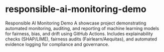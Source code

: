 # responsible-ai-monitoring-demo
Responsible AI Monitoring Demo A showcase project demonstrating automated monitoring, auditing, and reporting of machine learning models for fairness, bias, and drift using GitHub Actions. Includes explainability checks (SHAP/LIME), fairness audits (Fairlearn/Aequitas), and automated evidence logging for compliance and governance.
